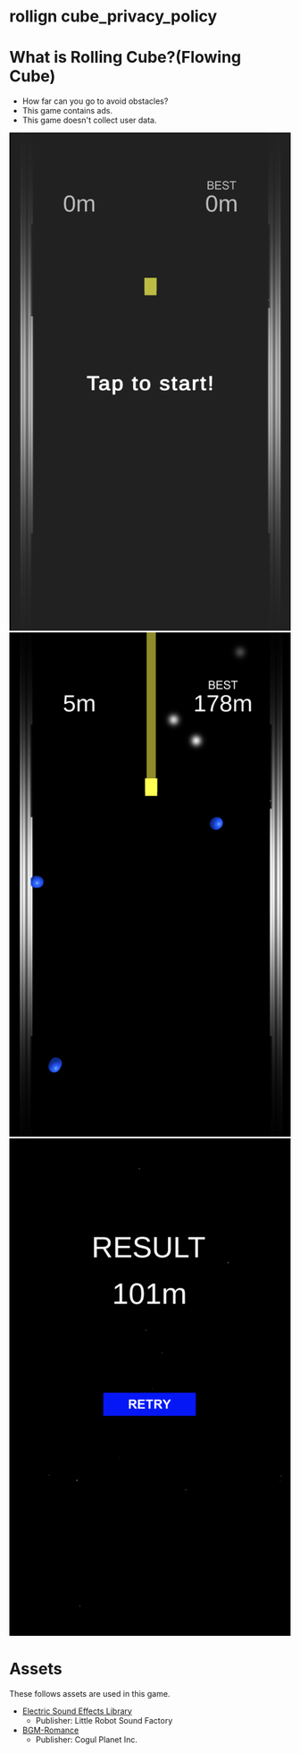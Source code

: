# rollign cube_privacy_policy

# What is Rolling Cube?(Flowing Cube)

- How far can you go to avoid obstacles?
- This game contains ads.
- This game doesn't collect user data.

![Image](./images/Start.png)
![Image](./images/Play.png)
![Image](./images/Result.png)

# Assets

These follows assets are used in this game.

- [Electric Sound Effects Library](https://assetstore.unity.com/packages/audio/electric-sound-effects-library-36990)
  - Publisher: Little Robot Sound Factory
- [BGM-Romance](https://assetstore.unity.com/packages/audio/music/bgm-romance-147719)
  - Publisher: Cogul Planet Inc.
